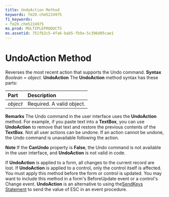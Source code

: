 ```yaml
---
title: UndoAction Method
keywords: fm20.chm5224975
f1_keywords:
- fm20.chm5224975
ms.prod: MULTIPLEPRODUCTS
ms.assetid: 751fb2c5-4fa6-bab5-fb9a-5c396d05cae1
---
```



# UndoAction Method



Reverses the most recent action that supports the Undo command.
 **Syntax**
 _Boolean_ = _object_. **UndoAction**
The  **UndoAction** method syntax has these parts:


|**Part**|**Description**|
|:-----|:-----|
| _object_|Required. A valid object.|
 **Remarks**
The Undo command in the user interface uses the  **UndoAction** method. For example, if you paste text into a **TextBox**, you can use **UndoAction** to remove that text and restore the previous contents of the **TextBox**.
Not all user actions can be undone. If an action cannot be undone, the Undo command is unavailable following the action.

 **Note**  If the  **CanUndo** property is **False**, the Undo command is not available in the user interface, and **UndoAction** is not valid in code.

If  **UndoAction** is applied to a form, all changes to the current record are lost. If **UndoAction** is applied to a control, only the control itself is affected.
You must apply this method before the form or control is updated. You may want to include this method in a form's BeforeUpdate event or a control's Change event.
 **UndoAction** is an alternative to using the[SendKeys Statement](vbe-glossary.md) to send the value of ESC in an event procedure.

